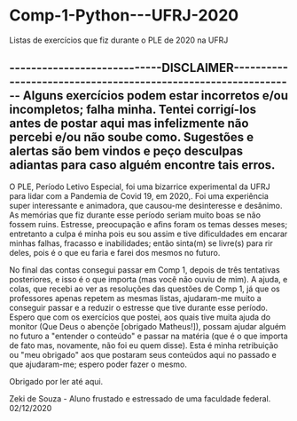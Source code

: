 # Comp-1-Python---UFRJ-2020
Listas de exercícios que fiz durante o PLE de 2020 na UFRJ


----------------------------DISCLAIMER---------------------------------------------------------------
Alguns exercícios podem estar incorretos e/ou incompletos; falha minha. Tentei corrigí-los antes de postar aqui mas infelizmente não percebi e/ou não soube como.
Sugestões e alertas são bem vindos e peço desculpas adiantas para caso alguém encontre tais erros.
--------------------------------------------------------------------------------------------------------------------------------

O PLE, Período Letivo Especial, foi uma bizarrice experimental da UFRJ para lidar com a Pandemia de Covid 19, em 2020,. Foi uma experiência super interessante e animadora, que causou-me desinteresse e desânimo. As memórias que fiz durante esse período seriam muito boas se não fossem ruins.
Estresse, preocupação e afins foram os temas desses meses; entretanto a culpa é minha pois eu sou assim e tive dificuldades em encarar minhas falhas, fracasso e inabilidades; então sinta(m) se livre(s) para rir deles, pois é o que eu faria e farei dos mesmos no futuro.

No final das contas consegui passar em Comp 1, depois de três tentativas posteriores, e isso é o que importa (mas você não ouviu de mim).
A ajuda, e colas, que recebi ao ver as resoluções das questões de Comp 1, já que os professores apenas repetem as mesmas listas, ajudaram-me muito a conseguir passar e a reduzir o estresse que tive durante esse período. Espero que com os exercícios que postei, aos quais tive muita ajuda do monitor (Que Deus o abençõe [obrigado Matheus!]), possam ajudar alguém no futuro a "entender o conteúdo" e passar na matéria (que é o que importa de fato mas, novamente, não foi eu quem disse). Esta é minha retribuição ou "meu obrigado" aos que postaram seus conteúdos aqui no passado e que ajudaram-me; espero poder fazer o mesmo.

Obrigado por ler até aqui.

Zeki de Souza - Aluno frustado e estressado de uma faculdade federal.
02/12/2020


